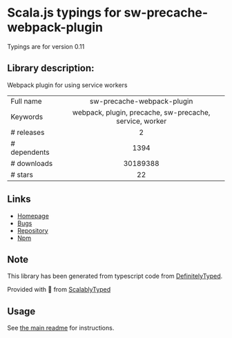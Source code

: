 
# Scala.js typings for sw-precache-webpack-plugin

Typings are for version 0.11

## Library description:
Webpack plugin for using service workers

|                    |                 |
| ------------------ | :-------------: |
| Full name          | sw-precache-webpack-plugin |
| Keywords           | webpack, plugin, precache, sw-precache, service, worker |
| # releases         | 2 |
| # dependents       | 1394 |
| # downloads        | 30189388 |
| # stars            | 22 |

## Links
- [Homepage](https://github.com/goldhand/sw-precache-webpack-plugin#readme)
- [Bugs](https://github.com/goldhand/sw-precache-webpack-plugin/issues)
- [Repository](https://github.com/goldhand/sw-precache-webpack-plugin)
- [Npm](https://www.npmjs.com/package/sw-precache-webpack-plugin)
    


## Note
This library has been generated from typescript code from [DefinitelyTyped](https://definitelytyped.org).

Provided with :purple_heart: from [ScalablyTyped](https://github.com/oyvindberg/ScalablyTyped)

## Usage
See [the main readme](../../readme.md) for instructions.


